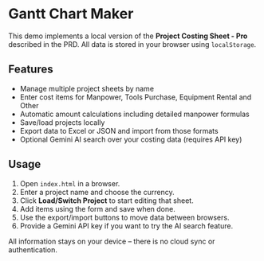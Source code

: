 # Gantt Chart Maker

This demo implements a local version of the **Project Costing Sheet - Pro** described in the PRD. All data is stored in your browser using `localStorage`.

## Features

- Manage multiple project sheets by name
- Enter cost items for Manpower, Tools Purchase, Equipment Rental and Other
- Automatic amount calculations including detailed manpower formulas
- Save/load projects locally
- Export data to Excel or JSON and import from those formats
- Optional Gemini AI search over your costing data (requires API key)

## Usage

1. Open `index.html` in a browser.
2. Enter a project name and choose the currency.
3. Click **Load/Switch Project** to start editing that sheet.
4. Add items using the form and save when done.
5. Use the export/import buttons to move data between browsers.
6. Provide a Gemini API key if you want to try the AI search feature.

All information stays on your device – there is no cloud sync or authentication.
